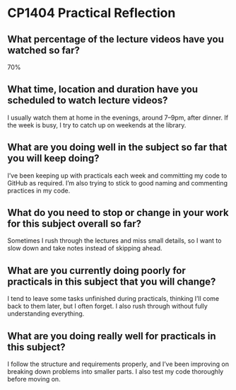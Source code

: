 # CP1404 Practical Reflection


## What percentage of the lecture videos have you watched so far?

70%

## What time, location and duration have you scheduled to watch lecture videos?

I usually watch them at home in the evenings, around 7–9pm, after dinner. If the week is busy, I try to catch up on weekends at the library.

## What are you doing well in the subject so far that you will keep doing?

I’ve been keeping up with practicals each week and committing my code to GitHub as required. I’m also trying to stick to good naming and commenting practices in my code.

## What do you need to stop or change in your work for this subject overall so far?

Sometimes I rush through the lectures and miss small details, so I want to slow down and take notes instead of skipping ahead.

## What are you currently doing poorly for practicals in this subject that you will change?

I tend to leave some tasks unfinished during practicals, thinking I’ll come back to them later, but I often forget. I also rush through without fully understanding everything.

## What are you doing really well for practicals in this subject?

I follow the structure and requirements properly, and I’ve been improving on breaking down problems into smaller parts. I also test my code thoroughly before moving on.